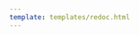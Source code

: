 ```yaml
---
template: templates/redoc.html
---
```


<redoc spec-url="{{base_path}}/apis/organization-apis/restapis/branding-management.yaml" theme='{{redoc_theme}}'></redoc>
